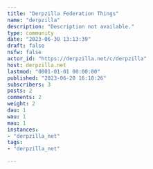 ```yaml
---
title: "Derpzilla Federation Things" 
name: "derpzilla"
description: "Description not available."
type: community
date: "2023-06-30 13:13:39"
draft: false
nsfw: false
actor_id: "https://derpzilla.net/c/derpzilla"
host: derpzilla.net
lastmod: "0001-01-01 00:00:00"
published: "2023-06-20 16:18:26"
subscribers: 3
posts: 2
comments: 2
weight: 2
dau: 1
wau: 1
mau: 1
instances:
- "derpzilla_net"
tags: 
- "derpzilla_net"

---
```

